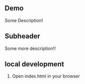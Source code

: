 ## Demo

Some Description!

## Subheader

Some more description!!

## local development

1. Open index.html in your browser
